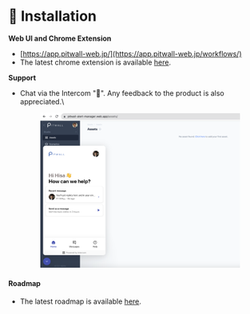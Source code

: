 # 🔦 Installation

**Web UI and Chrome Extension**

* [https://app.pitwall-web.jp/](https://app.pitwall-web.jp/workflows/)
* The latest chrome extension is available [here](https://drive.google.com/drive/folders/1KQhEO\_SMMr\_kfwVEthifNThVUM6TRTbh?usp=drive\_link).

**Support**

*   Chat via the Intercom "💬". Any feedback to the product is also appreciated.\


    <figure><img src="../../.gitbook/assets/image (71).png" alt=""><figcaption></figcaption></figure>

#### Roadmap

* The latest roadmap is available [here](../../overview/roadmap.md).
